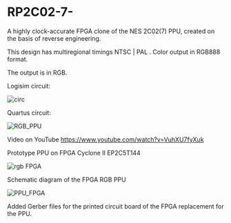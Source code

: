 # RP2C02-7-
A highly clock-accurate FPGA clone of the NES 2C02(7) PPU, created on the basis of reverse engineering.

This design has multiregional timings NTSC | PAL . Color output in RGB888 format.

The output is in RGB.

Logisim circuit:

![circ](https://github.com/user-attachments/assets/13d78d78-8a04-49e7-a387-6d5db5d440b4)

Quartus circuit:

![RGB_PPU](https://github.com/user-attachments/assets/51d8a7b7-b185-4761-9b98-4d41f4a163b2)


Video on YouTube https://www.youtube.com/watch?v=VuhXU7fyXuk

Prototype PPU on FPGA Cyclone II  EP2C5T144

![rgb FPGA](https://github.com/user-attachments/assets/22a5ed68-3ec2-46ab-964c-e485d007031f)

Schematic diagram of the FPGA RGB PPU

![PPU_FPGA](https://github.com/user-attachments/assets/ba01ab18-2f5d-422b-b8da-c6a9d76f791b)

Added Gerber files for the printed circuit board of the FPGA replacement for the PPU.



